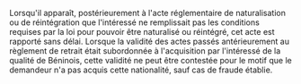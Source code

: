 Lorsqu'il apparaît, postérieurement à l'acte réglementaire de naturalisation ou de réintégration que l'intéressé ne remplissait pas les conditions requises par la loi pour pouvoir être naturalisé ou réintégré, cet acte est rapporté sans délai.
Lorsque la validité des actes passés antérieurement au règlement de retrait était subordonnée à l'acquisition par l'intéressé de la qualité de Béninois, cette validité ne peut être contestée pour le motif que le demandeur n'a pas acquis cette nationalité, sauf cas de fraude établie.